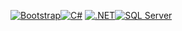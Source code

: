 [![Bootstrap][logo-bootstrap]][bootstrap][![C#][logo-csharp]][csharp]
[![.NET][logo-dotnet]][dotnet][![SQL Server][logo-sqlserver]][sqlserver]

[bootstrap]: https://getbootstrap.com/
[csharp]: https://dotnet.microsoft.com/en-us/languages/csharp
[dotnet]: https://dotnet.microsoft.com/
[sqlserver]: https://www.microsoft.com/en-us/sql-server

[logo-bootstrap]: //img.shields.io/badge/bootstrap-%238511FA.svg?style=for-the-badge&logo=bootstrap&logoColor=white
[logo-csharp]: //img.shields.io/badge/c%23-%23239120.svg?style=for-the-badge&logo=c-sharp&logoColor=white
[logo-dotnet]: //img.shields.io/badge/.NET-5C2D91?style=for-the-badge&logo=.net&logoColor=white
[logo-sqlserver]: //img.shields.io/badge/SQL%20Server-CC2927?style=for-the-badge&logo=microsoft%20sql%20server&logoColor=white
